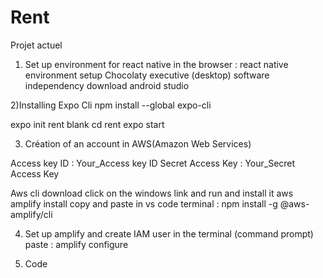 # Rent

Projet actuel 


1) Set up environment for react native
in the browser : react native environment setup
Chocolaty executive (desktop) software independency
download android studio

2)Installing Expo Cli 
npm install --global expo-cli

expo init rent
blank
cd rent 
expo start

3) Création of an account in AWS(Amazon Web Services)

Access key ID :    Your_Access key ID
Secret Access Key :  Your_Secret Access Key
 
Aws cli download
click on the windows link and run and install it
aws amplify install 
copy and paste in vs code terminal : npm install -g @aws-amplify/cli

4) Set up amplify and create IAM user
in the terminal (command prompt)
paste : amplify configure

5) Code



